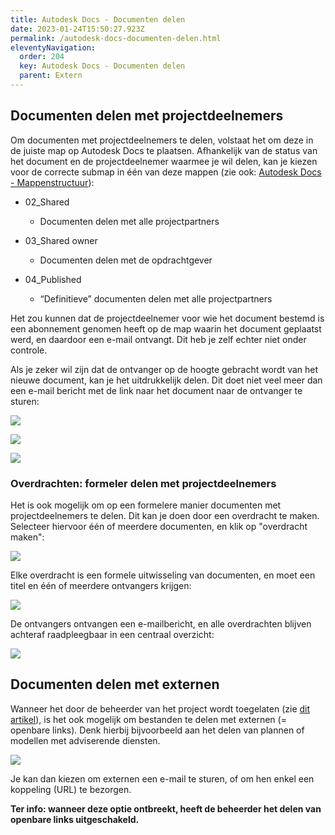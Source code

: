 ```yaml
---
title: Autodesk Docs - Documenten delen
date: 2023-01-24T15:50:27.923Z
permalink: /autodesk-docs-documenten-delen.html
eleventyNavigation:
  order: 204
  key: Autodesk Docs - Documenten delen
  parent: Extern
---
```

## Documenten delen met projectdeelnemers

Om documenten met projectdeelnemers te delen, volstaat het om deze in de juiste map op Autodesk Docs te plaatsen.  Afhankelijk van de status van het document en de projectdeelnemer waarmee je wil delen, kan je kiezen voor de correcte submap in één van deze mappen (zie ook: [Autodesk Docs - Mappenstructuur](https://bim-gent.netlify.app/autodesk-docs-mappenstructuur)):

* 02_Shared

  * Documenten delen met alle projectpartners
* 03_Shared owner

  * Documenten delen met de opdrachtgever
* 04_Published

  * “Definitieve” documenten delen met alle projectpartners

Het zou kunnen dat de projectdeelnemer voor wie het document bestemd is een abonnement genomen heeft op de map waarin het document geplaatst werd, en daardoor een e-mail ontvangt.  Dit heb je zelf echter niet onder controle.

Als je zeker wil zijn dat de ontvanger op de hoogte gebracht wordt van het nieuwe document, kan je het uitdrukkelijk delen.  Dit doet niet veel meer dan een e-mail bericht met de link naar het document naar de ontvanger te sturen:

![](/content/images/documenten-delen.png)

![](/content/images/documenten-delen-popout.png)

![](/content/images/documenten-delen-email.png)

### Overdrachten: formeler delen met projectdeelnemers

Het is ook mogelijk om op een formelere manier documenten met projectdeelnemers te delen.  Dit kan je doen door een overdracht te maken.  Selecteer hiervoor één of meerdere documenten, en klik op "overdracht maken":

![](/content/images/documenten-delen-overdracht-maken.png)

Elke overdracht is een formele uitwisseling van documenten, en moet een titel en één of meerdere ontvangers krijgen:

![](/content/images/documenten-delen-overdracht-titel.png)

De ontvangers ontvangen een e-mailbericht, en alle overdrachten blijven achteraf raadpleegbaar in een centraal overzicht:

![](/content/images/documenten-delen-overdracht-overzicht.png)

## Documenten delen met externen

Wanneer het door de beheerder van het project wordt toegelaten (zie [dit artikel](https://bim-gent.netlify.app/autodesk-docs-openbare-links-toestaan)), is het ook mogelijk om bestanden te delen met externen (= openbare links).  Denk hierbij bijvoorbeeld aan het delen van plannen of modellen met adviserende diensten.

![](/content/images/documenten-delen-openbaar-popout.png)

Je kan dan kiezen om externen een e-mail te sturen, of om hen enkel een koppeling (URL) te bezorgen.

**Ter info: wanneer deze optie ontbreekt, heeft de beheerder het delen van openbare links uitgeschakeld.**
